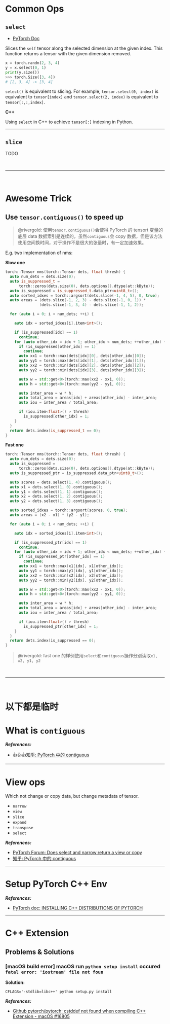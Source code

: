 # Common Ops

## `select`

- [PyTorch Doc](https://pytorch.org/docs/stable/tensors.html#torch.Tensor.select)

Slices the `self` tensor along the selected dimension at the given index. This function returns a tensor with the given dimension removed.

```python
x = torch.randn(2, 3, 4)
y = x.select(0, 1)
print(y.size())
>>> torch.Size([3, 4])
# [2, 3, 4] -> [3, 4]
```

`select()` is equivalent to slicing. For example, `tensor.select(0, index)` is equivalent to `tensor[index]` and `tensor.select(2, index)` is equivalent to `tensor[:,:,index]`.

**C++**

Using `select` in C++ to achieve `tensor[:]` indexing in Python.

---

## `slice`

TODO

<!--  -->
<br>

---

<br>
<!--  -->

# Awesome Trick

## Use `tensor.contiguous()` to speed up

> @rivergold: 使用`tensor.contiguous()`会使得 PyTorch 的 tensort 变量的底层 data 数据索引是连续的，虽然`contiguous`会 copy 数据，但是该方法使用空间换时间，对于操作不是很大的张量时，有一定加速效果。

E.g. two implementation of nms:

**Slow one**

```c++
torch::Tensor nms(torch::Tensor dets, float thresh) {
  auto num_dets = dets.size(0);
  auto is_suppressed_t =
      torch::zeros(dets.size(0), dets.options().dtype(at::kByte));
  auto is_suppressed = is_suppressed_t.data_ptr<uint8_t>();
  auto sorted_idxes = torch::argsort(dets.slice(-1, 4, 5), 0, true);
  auto areas = (dets.slice(-1, 2, 3) - dets.slice(-1, 0, 1)) *
               (dets.slice(-1, 3, 4) - dets.slice(-1, 1, 2));

  for (auto i = 0; i < num_dets; ++i) {

    auto idx = sorted_idxes[i].item<int>();

    if (is_suppressed[idx] == 1)
      continue;
    for (auto other_idx = idx + 1; other_idx < num_dets; ++other_idx) {
      if (is_suppressed[other_idx] == 1)
        continue;
      auto xx1 = torch::max(dets[idx][0], dets[other_idx][0]);
      auto yy1 = torch::max(dets[idx][1], dets[other_idx][1]);
      auto xx2 = torch::min(dets[idx][2], dets[other_idx][2]);
      auto yy2 = torch::min(dets[idx][3], dets[other_idx][3]);

      auto w = std::get<0>(torch::max(xx2 - xx1, 0));
      auto h = std::get<0>(torch::max(yy2 - yy1, 0));

      auto inter_area = w * h;
      auto total_area = areas[idx] + areas[other_idx] - inter_area;
      auto iou = inter_area / total_area;

      if (iou.item<float>() > thresh)
        is_suppressed[other_idx] = 1;
    }
  }
  return dets.index(is_suppressed_t == 0);
}
```

**Fast one**

```c++
torch::Tensor nms(torch::Tensor dets, float thresh) {
  auto num_dets = dets.size(0);
  auto is_suppressed =
      torch::zeros(dets.size(0), dets.options().dtype(at::kByte));
  auto is_suppressed_ptr = is_suppressed.data_ptr<uint8_t>();

  auto scores = dets.select(1, 4).contiguous();
  auto x1 = dets.select(1, 0).contiguous();
  auto y1 = dets.select(1, 1).contiguous();
  auto x2 = dets.select(1, 2).contiguous();
  auto y2 = dets.select(1, 3).contiguous();

  auto sorted_idxes = torch::argsort(scores, 0, true);
  auto areas = (x2 - x1) * (y2 - y1);

  for (auto i = 0; i < num_dets; ++i) {

    auto idx = sorted_idxes[i].item<int>();

    if (is_suppressed_ptr[idx] == 1)
      continue;
    for (auto other_idx = idx + 1; other_idx < num_dets; ++other_idx) {
      if (is_suppressed_ptr[other_idx] == 1)
        continue;
      auto xx1 = torch::max(x1[idx], x1[other_idx]);
      auto yy1 = torch::max(y1[idx], y1[other_idx]);
      auto xx2 = torch::min(x2[idx], x2[other_idx]);
      auto yy2 = torch::min(y2[idx], y2[other_idx]);

      auto w = std::get<0>(torch::max(xx2 - xx1, 0));
      auto h = std::get<0>(torch::max(yy2 - yy1, 0));

      auto inter_area = w * h;
      auto total_area = areas[idx] + areas[other_idx] - inter_area;
      auto iou = inter_area / total_area;

      if (iou.item<float>() > thresh)
        is_suppressed_ptr[other_idx] = 1;
    }
  }
  return dets.index(is_suppressed == 0);
}
```

> @rivergold: fast one 的样例使用`select`和`contiguous`操作分别读取`x1, x2, y1, y2`

<!--  -->
<br>

---

<br>
<!--  -->

# 以下都是临时

# What is `contiguous`

**_References:_**

- :thumbsup::thumbsup::thumbsup:[知乎: PyTorch 中的 contiguous](https://zhuanlan.zhihu.com/p/64551412)

---

# View ops

Which not change or copy data, but change metadata of tensor.

- `narrow`
- `view`
- `slice`
- `expand`
- `transpose`
- `select`

**_References:_**

- [PyTorch Forum: Does select and narrow return a view or copy](https://discuss.pytorch.org/t/does-select-and-narrow-return-a-view-or-copy/289)
- [知乎: PyTorch 中的 contiguous](https://zhuanlan.zhihu.com/p/64551412)

---

# Setup PyTorch C++ Env

**_References:_**

- [PyTorch doc: INSTALLING C++ DISTRIBUTIONS OF PYTORCH](https://pytorch.org/cppdocs/installing.html)

---

# C++ Extension

## Problems & Solutions

### [macOS build error] macOS run `python setup install` occured `fatal error: 'iostream' file not foun`

**Solution:**

```shell
CFLAGS='-stdlib=libc++' python setup.py install
```

**_References:_**

- [Github pytorch/pytorch: cstddef not found when compiling C++ Extension - macOS #16805](https://github.com/pytorch/pytorch/issues/16805)
